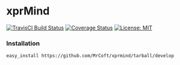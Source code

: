 # xprMind
[![TravisCI Build Status](https://api.travis-ci.org/MrCoft/xprmind.svg?branch=develop)](https://travis-ci.org/MrCoft/xprmind) [![Coverage Status](https://coveralls.io/repos/github/MrCoft/xprmind/badge.svg?branch=develop)](https://coveralls.io/github/MrCoft/xprmind?branch=develop) [![License: MIT](https://img.shields.io/badge/License-MIT-yellow.svg)](LICENSE.md)

### Installation
```bash
easy_install https://github.com/MrCoft/xprmind/tarball/develop
```
